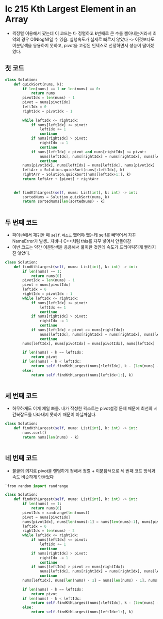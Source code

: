 # lc 215 Kth Largest Element in an Array

- 퀵정렬 이용해서 짰는데 이 코드는 다 정렬하고 k번째로 큰 수를 뽑아내는거라서 최악의 경우 O(NlogN)일 수 있음. 실행속도가 실제로 빠르지 않았다 -> 이것보다도 이분탐색을 응용하지 못하고, pivot을 고정된 인덱스로 선정하면서 성능이 떨어졌었다.



## 첫 코드

```python
class Solution:
    def quickSort(nums, k):
        if len(nums) == 1 or len(nums) == 0:
            return nums
        pivotIdx = len(nums) - 1
        pivot = nums[pivotIdx]
        leftIdx = 0
        rightIdx = pivotIdx - 1
        
        while leftIdx <= rightIdx:
            if nums[leftIdx] <= pivot:
                leftIdx += 1
                continue
            if nums[rightIdx] > pivot:
                rightIdx -= 1
                continue
            if nums[leftIdx] > pivot and nums[rightIdx] <= pivot:
                nums[leftIdx], nums[rightIdx] = nums[rightIdx], nums[leftIdx]
                continue
        nums[pivotIdx], nums[leftIdx] = nums[leftIdx], nums[pivotIdx]
        leftArr = Solution.quickSort(nums[:leftIdx], k)
        rightArr = Solution.quickSort(nums[leftIdx+1:], k)
        return leftArr + [pivot] + rightArr
        
        
    def findKthLargest(self, nums: List[int], k: int) -> int:
        sortedNums = Solution.quickSort(nums, k)
        return sortedNums[len(sortedNums) - k]
        
```



## 두 번째 코드

- 파이썬에서 재귀돌 때 `self.메소드` 했어야 했는데 self를 빼먹어서 자꾸 NameError가 발생.. 자바나 C++처럼 this를 자꾸 넣어서 안돌아감
- 이번 코드는 약간 이분탐색을 응용해서 풀이한 것인데 속도가 드라마틱하게 빨라지진 않았다. 

```python 
class Solution:
    def findKthLargest(self, nums: List[int], k: int) -> int:
        if len(nums) == 1:
            return nums[0]
        pivotIdx = len(nums) - 1
        pivot = nums[pivotIdx]
        leftIdx = 0
        rightIdx = pivotIdx - 1
        while leftIdx <= rightIdx:
            if nums[leftIdx] <= pivot:
                leftIdx += 1
                continue
            if nums[rightIdx] > pivot:
                rightIdx -= 1
                continue
            if nums[leftIdx] > pivot >= nums[rightIdx]:
                nums[leftIdx], nums[rightIdx] = nums[rightIdx], nums[leftIdx]
                continue
        nums[leftIdx], nums[pivotIdx] = nums[pivotIdx], nums[leftIdx]
        
        if len(nums) - k == leftIdx:
            return pivot
        if len(nums) - k < leftIdx:
            return self.findKthLargest(nums[:leftIdx], k - (len(nums) - leftIdx))
        else:
            return self.findKthLargest(nums[leftIdx+1:], k)
        
```



## 세 번째 코드

- 허무하게도 이게 제일 빠름. 내가 작성한 퀵소트는 pivot설정 문제 때문에 최선의 시간복잡도를 나타내지 못하기 때문이 아닐까싶다.

```python 
class Solution:
    def findKthLargest(self, nums: List[int], k: int) -> int:
        nums.sort()
        return nums[len(nums) - k]
        
```



## 네 번째 코드

- 불굴의 의지로 pivot을 랜덤하게 정해서 정렬 + 이분탐색으로 세 번째 코드 방식과 속도 비슷하게 만들었다

```python
`from random import randrange

class Solution:
    def findKthLargest(self, nums: List[int], k: int) -> int:
        if len(nums) == 1:
            return nums[0]
        pivotIdx = randrange(len(nums))
        pivot = nums[pivotIdx]
        nums[pivotIdx], nums[len(nums)-1] = nums[len(nums)-1], nums[pivotIdx]
        leftIdx = 0
        rightIdx = len(nums) - 2
        while leftIdx <= rightIdx:
            if nums[leftIdx] <= pivot:
                leftIdx += 1
                continue
            if nums[rightIdx] > pivot:
                rightIdx -= 1
                continue
            if nums[leftIdx] > pivot >= nums[rightIdx]:
                nums[leftIdx], nums[rightIdx] = nums[rightIdx], nums[leftIdx]
                continue
        nums[leftIdx], nums[len(nums) - 1] = nums[len(nums) - 1], nums[leftIdx]
        
        if len(nums) - k == leftIdx:
            return pivot
        if len(nums) - k < leftIdx:
            return self.findKthLargest(nums[:leftIdx], k - (len(nums) - leftIdx))
        else:
            return self.findKthLargest(nums[leftIdx+1:], k)
```


